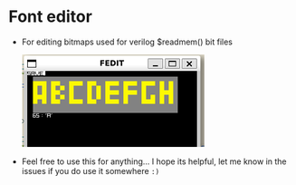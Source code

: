 

# Font editor
- For editing bitmaps used for verilog $readmem() bit files
  
  ![editor image](image_editor.png)


- Feel free to use this for anything... I hope its helpful, let me know in the issues if you do use it somewhere `:)`
